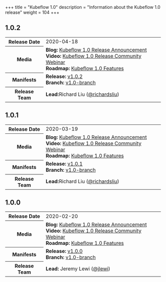+++
title = "Kubeflow 1.0"
description = "Information about the Kubeflow 1.0 release"
weight = 104
+++

## 1.0.2

<div class="table-responsive">
<table class="table table-bordered">
  <tbody>
    <tr>
      <th class="table-light">Release Date</th>
      <td>
        2020-04-18
      </td>
    </tr>
    <tr>
      <th class="table-light">Media</th>
      <td>
        <b>Blog:</b> 
          <a href="https://blog.kubeflow.org/releases/2020/03/02/kubeflow-1-0-cloud-native-ml-for-everyone.html">Kubeflow 1.0 Release Announcement</a>
        <br>
        <b>Video:</b> 
          <a href="https://www.youtube.com/watch?v=L6wG_mpRWe8">Kubeflow 1.0 Release Community Webinar</a>
        <br>
        <b>Roadmap:</b>
          <a href="https://github.com/kubeflow/kubeflow/blob/master/ROADMAP.md#kubeflow-10">Kubeflow 1.0 Features</a>
      </td>
    </tr>
    <tr>
      <th class="table-light">Manifests</th>
      <td>
        <b>Release:</b> 
          <a href="https://github.com/kubeflow/manifests/releases/tag/v1.0.2">v1.0.2</a>
        <br>
        <b>Branch:</b>
          <a href="https://github.com/kubeflow/manifests/tree/v1.0-branch">v1.0-branch</a>
      </td>
    </tr>
    <tr>
      <th class="table-light">Release Team</th>
      <td>
        <b>Lead:</b>Richard Liu (<a href="https://github.com/richardsliu">@richardsliu</a>)
      </td>
    </tr>
  </tbody>
</table>
</div>

## 1.0.1

<div class="table-responsive">
<table class="table table-bordered">
  <tbody>
    <tr>
      <th class="table-light">Release Date</th>
      <td>
        2020-03-19
      </td>
    </tr>
    <tr>
      <th class="table-light">Media</th>
      <td>
        <b>Blog:</b> 
          <a href="https://blog.kubeflow.org/releases/2020/03/02/kubeflow-1-0-cloud-native-ml-for-everyone.html">Kubeflow 1.0 Release Announcement</a>
        <br>
        <b>Video:</b> 
          <a href="https://www.youtube.com/watch?v=L6wG_mpRWe8">Kubeflow 1.0 Release Community Webinar</a>
        <br>
        <b>Roadmap:</b>
          <a href="https://github.com/kubeflow/kubeflow/blob/master/ROADMAP.md#kubeflow-10">Kubeflow 1.0 Features</a>
      </td>
    </tr>
    <tr>
      <th class="table-light">Manifests</th>
      <td>
        <b>Release:</b> 
          <a href="https://github.com/kubeflow/manifests/releases/tag/v1.0.1">v1.0.1</a>
        <br>
        <b>Branch:</b>
          <a href="https://github.com/kubeflow/manifests/tree/v1.0-branch">v1.0-branch</a>
      </td>
    </tr>
    <tr>
      <th class="table-light">Release Team</th>
      <td>
        <b>Lead:</b>Richard Liu (<a href="https://github.com/richardsliu">@richardsliu</a>)
      </td>
    </tr>
  </tbody>
</table>
</div>

## 1.0.0

<div class="table-responsive">
<table class="table table-bordered">
  <tbody>
    <tr>
      <th class="table-light">Release Date</th>
      <td>
        2020-02-20
      </td>
    </tr>
    <tr>
      <th class="table-light">Media</th>
      <td>
        <b>Blog:</b> 
          <a href="https://blog.kubeflow.org/releases/2020/03/02/kubeflow-1-0-cloud-native-ml-for-everyone.html">Kubeflow 1.0 Release Announcement</a>
        <br>
        <b>Video:</b> 
          <a href="https://www.youtube.com/watch?v=L6wG_mpRWe8">Kubeflow 1.0 Release Community Webinar</a>
        <br>
        <b>Roadmap:</b>
          <a href="https://github.com/kubeflow/kubeflow/blob/master/ROADMAP.md#kubeflow-10">Kubeflow 1.0 Features</a>
      </td>
    </tr>
    <tr>
      <th class="table-light">Manifests</th>
      <td>
        <b>Release:</b> 
          <a href="https://github.com/kubeflow/manifests/releases/tag/v1.0.0">v1.0.0</a>
        <br>
        <b>Branch:</b>
          <a href="https://github.com/kubeflow/manifests/tree/v1.0-branch">v1.0-branch</a>
      </td>
    </tr>
    <tr>
      <th class="table-light">Release Team</th>
      <td>
        <b>Lead:</b> Jeremy Lewi (<a href="https://github.com/jlewi">@jlewi</a>)
      </td>
    </tr>
  </tbody>
</table>
</div>